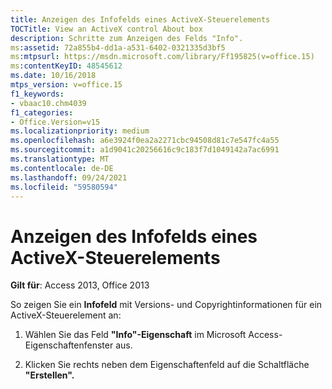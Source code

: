 ```yaml
---
title: Anzeigen des Infofelds eines ActiveX-Steuerelements
TOCTitle: View an ActiveX control About box
description: Schritte zum Anzeigen des Felds "Info".
ms:assetid: 72a855b4-dd1a-a531-6402-0321335d3bf5
ms:mtpsurl: https://msdn.microsoft.com/library/Ff195825(v=office.15)
ms:contentKeyID: 48545612
ms.date: 10/16/2018
mtps_version: v=office.15
f1_keywords:
- vbaac10.chm4039
f1_categories:
- Office.Version=v15
ms.localizationpriority: medium
ms.openlocfilehash: a6e3924f0ea2a2271cbc94508d81c7e547fc4a55
ms.sourcegitcommit: a1d9041c20256616c9c183f7d1049142a7ac6991
ms.translationtype: MT
ms.contentlocale: de-DE
ms.lasthandoff: 09/24/2021
ms.locfileid: "59580594"
---
```

# <a name="view-an-activex-control-about-box"></a>Anzeigen des Infofelds eines ActiveX-Steuerelements

**Gilt für**: Access 2013, Office 2013

So zeigen Sie ein **Infofeld** mit Versions- und Copyrightinformationen für ein ActiveX-Steuerelement an:

1. Wählen Sie das Feld **"Info"-Eigenschaft** im Microsoft Access-Eigenschaftenfenster aus.

2. Klicken Sie rechts neben dem Eigenschaftenfeld auf die Schaltfläche **"Erstellen".**

